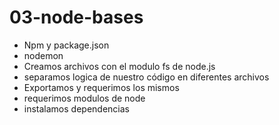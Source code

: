 # 03-node-bases

* Npm y package.json
* nodemon
* Creamos archivos con el modulo fs de node.js
* separamos logica de nuestro código en diferentes archivos
* Exportamos y requerimos los mismos
* requerimos modulos de node
* instalamos dependencias